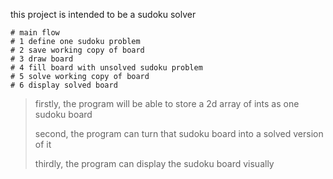 this project is intended to be a sudoku solver

    # main flow
    # 1 define one sudoku problem
    # 2 save working copy of board
    # 3 draw board
    # 4 fill board with unsolved sudoku problem
    # 5 solve working copy of board
    # 6 display solved board

> 
> firstly, the program will be able to store a 2d array of ints as one sudoku board
> 
> second, the program can turn that sudoku board into a solved version of it
> 
> thirdly, the program can display the sudoku board visually